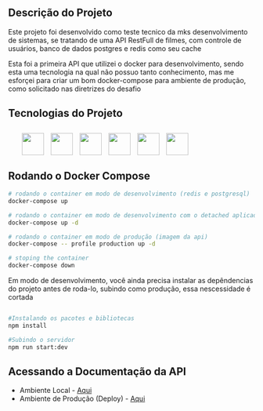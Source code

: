 

## Descrição do Projeto

<p style="text-align: left">Este projeto foi desenvolvido como teste tecnico da mks desenvolvimento de sistemas, se tratando de uma API
RestFull de filmes, com controle de usuários, banco de dados postgres e redis como seu cache</p>

<p style="text-align: left">Esta foi a primeira API que utilizei o docker para desenvolvimento, sendo esta uma tecnologia na qual não possuo tanto conhecimento, mas me esforçei para criar um bom docker-compose para ambiente de produção, como solicitado nas diretrizes do desafio</p>

## Tecnologias do Projeto

<div style="display: flex; margin: 2em; gap: 1em;" >
  <img src="https://cdn.jsdelivr.net/gh/devicons/devicon@latest/icons/typescript/typescript-original.svg" height="45" width="45"/>
  <img src="https://cdn.jsdelivr.net/gh/devicons/devicon@latest/icons/redis/redis-original.svg" height="45" width="45" />
  <img src="https://cdn.jsdelivr.net/gh/devicons/devicon@latest/icons/nestjs/nestjs-original.svg" height="45" width="45" />
  <img src="https://cdn.jsdelivr.net/gh/devicons/devicon@latest/icons/postgresql/postgresql-original.svg" height="45" width="45"/>
  <img src="https://cdn.jsdelivr.net/gh/devicons/devicon@latest/icons/docker/docker-original.svg" height="45" width="45" />
  <img src="https://cdn.jsdelivr.net/gh/devicons/devicon@latest/icons/swagger/swagger-original.svg" height="45" width="45" />               
</div>

## Rodando o Docker Compose

```bash
# rodando o container em modo de desenvolvimento (redis e postgresql)
docker-compose up

# rodando o container em modo de desenvolvimento com o detached aplicado (redis e postgresql)
docker-compose up -d

# rodando o container em modo de produção (imagem da api)
docker-compose -- profile production up -d

# stoping the container
docker-compose down
```
<p style="text-align: left">Em modo de desenvolvimento, você ainda precisa instalar as depêndencias do projeto antes de roda-lo, subindo como produção, essa nescessidade é cortada</p>

```bash

#Instalando os pacotes e bibliotecas
npm install

#Subindo o servidor
npm run start:dev

```


## Acessando a Documentação da API

- Ambiente Local - [Aqui](http://localhost:3000/api)
- Ambiente de Produção (Deploy) - [Aqui](##)

